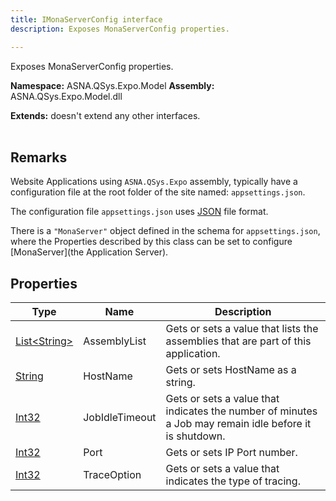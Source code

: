 ```yaml
---
title: IMonaServerConfig interface
description: Exposes MonaServerConfig properties.

---
```


Exposes MonaServerConfig properties.

**Namespace:** ASNA.QSys.Expo.Model
**Assembly:** ASNA.QSys.Expo.Model.dll

**Extends:** doesn't extend any other interfaces.
<br>
<br>


## Remarks

Website Applications using `ASNA.QSys.Expo` assembly, typically have a configuration file at the root folder of the site named: `appsettings.json`.

The configuration file `appsettings.json` uses [JSON](https://www.json.org/json-en.html) file format.

There is a `"MonaServer"` object defined in the schema for `appsettings.json`, where the Properties described by this class can be set to configure [MonaServer](the Application Server). 


## Properties

| Type | Name | Description
| --- | --- | --- 
| [List\<String\>](https://docs.microsoft.com/en-us/dotnet/api/system.collections.generic.list-1) | AssemblyList | Gets or sets a value that lists the assemblies that are part of this application. |
| [String](https://learn.microsoft.com/en-us/dotnet/api/system.string?view=net-8.0) | HostName | Gets or sets HostName as a string. |
| [Int32](https://learn.microsoft.com/en-us/dotnet/csharp/language-reference/builtin-types/integral-numeric-types) | JobIdleTimeout | Gets or sets a value that indicates the number of minutes a Job may remain idle before it is shutdown. |
| [Int32](https://learn.microsoft.com/en-us/dotnet/csharp/language-reference/builtin-types/integral-numeric-types) | Port | Gets or sets IP Port number. |
| [Int32](https://learn.microsoft.com/en-us/dotnet/csharp/language-reference/builtin-types/integral-numeric-types) | TraceOption | Gets or sets a value that indicates the type of tracing. |
